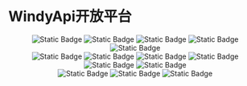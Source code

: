 # WindyApi开放平台

<div style="text-align: center;">
    <img alt="Static Badge" src="https://img.shields.io/badge/license-MIT-FF5656">
    <img alt="Static Badge" src="https://img.shields.io/badge/Springboot-2.7.13-green">
    <img alt="Static Badge" src="https://img.shields.io/badge/Dubbo-7.17.6-835BE3">
    <img alt="Static Badge" src="https://img.shields.io/badge/Zookeeper-3.8.2-E6A23C">
    <img alt="Static Badge" src="https://img.shields.io/badge/Mybatis-2.3.0-FA0000">
    <br>
    <img alt="Static Badge" src="https://img.shields.io/badge/Redis-7.0-red">
    <img alt="Static Badge" src="https://img.shields.io/badge/MySQL-5.7-5698DA">
    <img alt="Static Badge" src="https://img.shields.io/badge/MongoDB-5.7-32F032">
    <img alt="Static Badge" src="https://img.shields.io/badge/Elasticsearch-7.17.6-000000">
    <img alt="Static Badge" src="https://img.shields.io/badge/Logstash-7.17.6-FFFFFF">
    <img alt="Static Badge" src="https://img.shields.io/badge/Kibana-7.17.6-FE00FE">
    <br>
    <img alt="Static Badge" src="https://img.shields.io/badge/Vite-4.2.0-yellow?logo=vite&logoColor=yellow">
    <img alt="Static Badge" src="https://img.shields.io/badge/ElementPlus-7.17.6-409EFF">
    <img alt="Static Badge" src="https://img.shields.io/badge/Vue-3.2.47-42B833">
</div>
